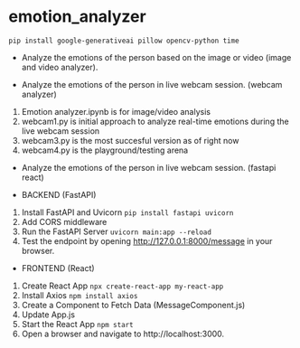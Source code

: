 # emotion_analyzer
`pip install google-generativeai pillow opencv-python time`
 
- Analyze the emotions of the person based on the image or video 
(image and video analyzer).

- Analyze the emotions of the person in live webcam session.
(webcam analyzer)

 1. Emotion analyzer.ipynb is for image/video analysis
 2. webcam1.py is initial approach to analyze real-time emotions during the live webcam session
 3. webcam3.py is the most succesful version as of right now
 4. webcam4.py is the playground/testing arena


- Analyze the emotions of the person in live webcam session.
(fastapi react)

- BACKEND (FastAPI)
1. Install FastAPI and Uvicorn
`pip install fastapi uvicorn`
2. Add CORS middleware
3. Run the FastAPI Server
`uvicorn main:app --reload`
4. Test the endpoint by opening http://127.0.0.1:8000/message in your browser. 

- FRONTEND (React)
1. Create React App
`npx create-react-app my-react-app`
2. Install Axios
`npm install axios`
3. Create a Component to Fetch Data (MessageComponent.js)
4. Update App.js
5. Start the React App
`npm start`
6. Open a browser and navigate to http://localhost:3000. 



